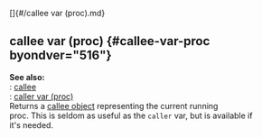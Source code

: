 []{#/callee var (proc).md}    
## callee var (proc) {#callee-var-proc byondver="516"}    
**See also:**    
:   [callee](/callee)    
:   [caller var (proc)](/proc/var/caller)    
Returns a [callee object](/callee) representing the current running    
proc. This is seldom as useful as the `caller` var, but is available if    
it\'s needed.  
